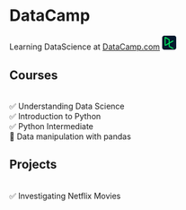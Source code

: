 # DataCamp
Learning DataScience at [DataCamp.com](https://app.datacamp.com/)
[<img src="/inc/datacamp.svg" width=5%>](https://app.datacamp.com/)

## Courses
<br>✅ Understanding Data Science 
<br>✅ Introduction to Python
<br>✅ Python Intermediate
<br>:book: Data manipulation with pandas

## Projects
<br>✅ Investigating Netflix Movies
